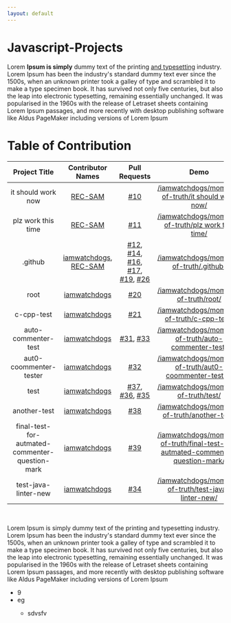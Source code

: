 ```yaml
---
layout: default
---
```


# Javascript-Projects

Lorem **Ipsum is simply** dummy text of the printing [and typesetting](google.com "asd") industry. Lorem Ipsum has been the industry's standard dummy text ever since the 1500s, when an unknown printer took a galley of type and scrambled it to make a type specimen book. It has survived not only five centuries, but also the leap into electronic typesetting, remaining essentially unchanged. It was popularised in the 1960s with the release of Letraset sheets containing Lorem Ipsum passages, and more recently with desktop publishing software like Aldus PageMaker including versions of Lorem Ipsum

# Table of Contribution

<div align="center">

<!-- TABLE BEGINS -->
| Project Title | Contributor Names | Pull Requests | Demo |
| :---: | :---: | :---: | :---: |
| it should work now | [REC-SAM](https://github.com/REC-SAM "goto REC-SAM profile") | [#10](https://github.com/iamwatchdogs/moment-of-truth/pull/10 "visit pr \#10") | [/iamwatchdogs/moment-of-truth/it should work now/](https://github.com/iamwatchdogs/moment-of-truth/tree/main/it%20should%20work%20now "view the result of it should work now") |
| plz work this time | [REC-SAM](https://github.com/REC-SAM "goto REC-SAM profile") | [#11](https://github.com/iamwatchdogs/moment-of-truth/pull/11 "visit pr \#11") | [/iamwatchdogs/moment-of-truth/plz work this time/](https://github.com/iamwatchdogs/moment-of-truth/tree/main/plz%20work%20this%20time "view the result of plz work this time") |
| .github | [iamwatchdogs](https://github.com/iamwatchdogs "goto iamwatchdogs profile"), [REC-SAM](https://github.com/REC-SAM "goto REC-SAM profile") | [#12](https://github.com/iamwatchdogs/moment-of-truth/pull/12 "visit pr \#12"), [#14](https://github.com/iamwatchdogs/moment-of-truth/pull/14 "visit pr \#14"), [#16](https://github.com/iamwatchdogs/moment-of-truth/pull/16 "visit pr \#16"), [#17](https://github.com/iamwatchdogs/moment-of-truth/pull/17 "visit pr \#17"), [#19](https://github.com/iamwatchdogs/moment-of-truth/pull/19 "visit pr \#19"), [#26](https://github.com/iamwatchdogs/moment-of-truth/pull/26 "visit pr \#26") | [/iamwatchdogs/moment-of-truth/.github/](https://github.com/iamwatchdogs/moment-of-truth/tree/main/.github "view the result of .github") |
| root | [iamwatchdogs](https://github.com/iamwatchdogs "goto iamwatchdogs profile") | [#20](https://github.com/iamwatchdogs/moment-of-truth/pull/20 "visit pr \#20") | [/iamwatchdogs/moment-of-truth/root/](https://github.com/iamwatchdogs/moment-of-truth/ "view the result of root") |
| c-cpp-test | [iamwatchdogs](https://github.com/iamwatchdogs "goto iamwatchdogs profile") | [#21](https://github.com/iamwatchdogs/moment-of-truth/pull/21 "visit pr \#21") | [/iamwatchdogs/moment-of-truth/c-cpp-test/](https://github.com/iamwatchdogs/moment-of-truth/tree/main/c-cpp-test "view the result of c-cpp-test") |
| auto-commenter-test | [iamwatchdogs](https://github.com/iamwatchdogs "goto iamwatchdogs profile") | [#31](https://github.com/iamwatchdogs/moment-of-truth/pull/31 "visit pr \#31"), [#33](https://github.com/iamwatchdogs/moment-of-truth/pull/33 "visit pr \#33") | [/iamwatchdogs/moment-of-truth/auto-commenter-test/](https://github.com/iamwatchdogs/moment-of-truth/tree/main/auto-commenter-test "view the result of auto-commenter-test") |
| aut0-coommenter-tester | [iamwatchdogs](https://github.com/iamwatchdogs "goto iamwatchdogs profile") | [#32](https://github.com/iamwatchdogs/moment-of-truth/pull/32 "visit pr \#32") | [/iamwatchdogs/moment-of-truth/aut0-coommenter-tester/](https://github.com/iamwatchdogs/moment-of-truth/tree/main/aut0-coommenter-tester "view the result of aut0-coommenter-tester") |
| test | [iamwatchdogs](https://github.com/iamwatchdogs "goto iamwatchdogs profile") | [#37](https://github.com/iamwatchdogs/moment-of-truth/pull/37 "visit pr \#37"), [#36](https://github.com/iamwatchdogs/moment-of-truth/pull/36 "visit pr \#36"), [#35](https://github.com/iamwatchdogs/moment-of-truth/pull/35 "visit pr \#35") | [/iamwatchdogs/moment-of-truth/test/](https://github.com/iamwatchdogs/moment-of-truth/tree/main/test "view the result of test") |
| another-test | [iamwatchdogs](https://github.com/iamwatchdogs "goto iamwatchdogs profile") | [#38](https://github.com/iamwatchdogs/moment-of-truth/pull/38 "visit pr \#38") | [/iamwatchdogs/moment-of-truth/another-test/](https://github.com/iamwatchdogs/moment-of-truth/tree/main/another-test "view the result of another-test") |
| final-test-for-autmated-commenter-question-mark | [iamwatchdogs](https://github.com/iamwatchdogs "goto iamwatchdogs profile") | [#39](https://github.com/iamwatchdogs/moment-of-truth/pull/39 "visit pr \#39") | [/iamwatchdogs/moment-of-truth/final-test-for-autmated-commenter-question-mark/](https://github.com/iamwatchdogs/moment-of-truth/tree/main/final-test-for-autmated-commenter-question-mark "view the result of final-test-for-autmated-commenter-question-mark") |
| test-java-linter-new | [iamwatchdogs](https://github.com/iamwatchdogs "goto iamwatchdogs profile") | [#34](https://github.com/iamwatchdogs/moment-of-truth/pull/34 "visit pr \#34") | [/iamwatchdogs/moment-of-truth/test-java-linter-new/](https://github.com/iamwatchdogs/moment-of-truth/tree/main/test-java-linter-new "view the result of test-java-linter-new") |
<!-- TABLE ENDS -->

</div>
<br>

Lorem Ipsum is simply dummy text of the printing and typesetting industry. Lorem Ipsum has been the industry's standard dummy text ever since the 1500s, when an unknown printer took a galley of type and scrambled it to make a type specimen book. It has survived not only five centuries, but also the leap into electronic typesetting, remaining essentially unchanged. It was popularised in the 1960s with the release of Letraset sheets containing Lorem Ipsum passages, and more recently with desktop publishing software like Aldus PageMaker including versions of Lorem Ipsum

<ul>
  <li>9</li>
  <li>eg</li>
    <ul>
      <li>sdvsfv</li>
    </ul>
</ul>
